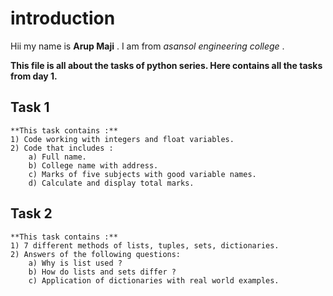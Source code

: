 # introduction

Hii my name is **Arup Maji** . 
I am from *asansol engineering college* .  

**This file is all about the tasks of python series. Here contains all the tasks from day 1.**  

## Task 1  

	**This task contains :**  
	1) Code working with integers and float variables.  
	2) Code that includes :  
		a) Full name.  
		b) College name with address.  
		c) Marks of five subjects with good variable names.  
		d) Calculate and display total marks.  

## Task 2  

	**This task contains :**  
	1) 7 different methods of lists, tuples, sets, dictionaries.  
	2) Answers of the following questions:  
		a) Why is list used ?  
		b) How do lists and sets differ ?  
		c) Application of dictionaries with real world examples.  